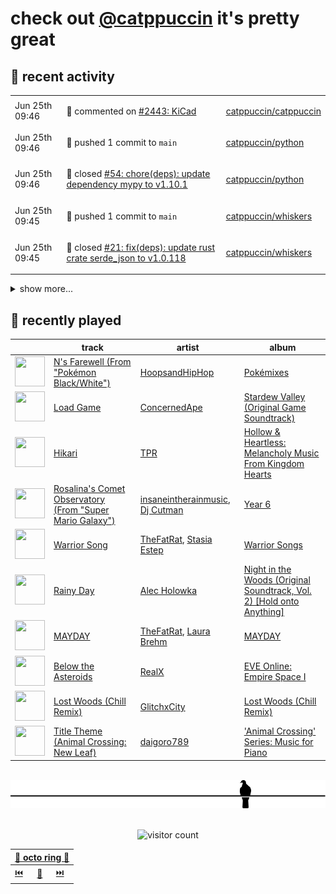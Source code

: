 # check out [@catppuccin](https://github.com/catppuccin) it's pretty great

## 📅 recent activity

<!-- SCRIPT:REPLACE:GITHUB -->
<table>
<tbody>
<tr>
<td><span title='2024-06-25T09:46:56+00:00'>Jun 25th 09:46</span></td>
<td>

💬 commented on [#2443: KiCad](https://github.com/catppuccin/catppuccin/issues/2443)

</td>
<td>

[catppuccin/catppuccin](https://github.com/catppuccin/catppuccin)

</td>
</tr>
<tr>
<td><span title='2024-06-25T09:46:06+00:00'>Jun 25th 09:46</span></td>
<td>

🚢 pushed 1 commit to `main`

</td>
<td>

[catppuccin/python](https://github.com/catppuccin/python)

</td>
</tr>
<tr>
<td><span title='2024-06-25T09:46:06+00:00'>Jun 25th 09:46</span></td>
<td>

🎉 closed [#54: chore(deps): update dependency mypy to v1.10.1](https://github.com/catppuccin/python/pull/54)

</td>
<td>

[catppuccin/python](https://github.com/catppuccin/python)

</td>
</tr>
<tr>
<td><span title='2024-06-25T09:45:42+00:00'>Jun 25th 09:45</span></td>
<td>

🚢 pushed 1 commit to `main`

</td>
<td>

[catppuccin/whiskers](https://github.com/catppuccin/whiskers)

</td>
</tr>
<tr>
<td><span title='2024-06-25T09:45:42+00:00'>Jun 25th 09:45</span></td>
<td>

🎉 closed [#21: fix(deps): update rust crate serde_json to v1.0.118](https://github.com/catppuccin/whiskers/pull/21)

</td>
<td>

[catppuccin/whiskers](https://github.com/catppuccin/whiskers)

</td>
</tr>
</tbody>
</table>

<details>
<summary>show more...</summary>
<table>
<tbody>
<tr>
<td><span title='2024-06-22T09:33:32+00:00'>Jun 22nd 09:33</span></td>
<td>

💬 commented on [#8: Add __pycache__ to gitignore](https://github.com/catppuccin/qutebrowser/pull/8)

</td>
<td>

[catppuccin/qutebrowser](https://github.com/catppuccin/qutebrowser)

</td>
</tr>
<tr>
<td><span title='2024-06-22T09:33:29+00:00'>Jun 22nd 09:33</span></td>
<td>

🎉 closed [#8: Add __pycache__ to gitignore](https://github.com/catppuccin/qutebrowser/pull/8)

</td>
<td>

[catppuccin/qutebrowser](https://github.com/catppuccin/qutebrowser)

</td>
</tr>
<tr>
<td><span title='2024-06-22T09:33:30+00:00'>Jun 22nd 09:33</span></td>
<td>

🚢 pushed 1 commit to `main`

</td>
<td>

[catppuccin/qutebrowser](https://github.com/catppuccin/qutebrowser)

</td>
</tr>
<tr>
<td><span title='2024-06-22T09:14:37+00:00'>Jun 22nd 09:14</span></td>
<td>

🎉 closed [#18: fix(deps): update rust crate clap_complete to v4.5.6](https://github.com/catppuccin/catwalk/pull/18)

</td>
<td>

[catppuccin/catwalk](https://github.com/catppuccin/catwalk)

</td>
</tr>
<tr>
<td><span title='2024-06-22T09:14:37+00:00'>Jun 22nd 09:14</span></td>
<td>

🚢 pushed 1 commit to `main`

</td>
<td>

[catppuccin/catwalk](https://github.com/catppuccin/catwalk)

</td>
</tr>
<tr>
<td><span title='2024-06-22T09:12:09+00:00'>Jun 22nd 09:12</span></td>
<td>

🚢 pushed 1 commit to `main`

</td>
<td>

[catppuccin/python](https://github.com/catppuccin/python)

</td>
</tr>
<tr>
<td><span title='2024-06-22T09:12:08+00:00'>Jun 22nd 09:12</span></td>
<td>

🎉 closed [#53: chore(deps): update dependency ruff to v0.4.10](https://github.com/catppuccin/python/pull/53)

</td>
<td>

[catppuccin/python](https://github.com/catppuccin/python)

</td>
</tr>
<tr>
<td><span title='2024-06-18T13:34:01+00:00'>Jun 18th 13:34</span></td>
<td>

🚢 pushed 1 commit to `main`

</td>
<td>

[catppuccin/python](https://github.com/catppuccin/python)

</td>
</tr>
<tr>
<td><span title='2024-06-18T13:27:35+00:00'>Jun 18th 13:27</span></td>
<td>

🚢 pushed 1 commit to `main`

</td>
<td>

[catppuccin/python](https://github.com/catppuccin/python)

</td>
</tr>
<tr>
<td><span title='2024-06-18T13:21:28+00:00'>Jun 18th 13:21</span></td>
<td>

🚢 pushed 1 commit to `main`

</td>
<td>

[catppuccin/python](https://github.com/catppuccin/python)

</td>
</tr>
<tr>
<td><span title='2024-06-18T13:21:28+00:00'>Jun 18th 13:21</span></td>
<td>

🎉 closed [#51: chore(main): release 2.3.0](https://github.com/catppuccin/python/pull/51)

</td>
<td>

[catppuccin/python](https://github.com/catppuccin/python)

</td>
</tr>
<tr>
<td><span title='2024-06-18T13:19:43+00:00'>Jun 18th 13:19</span></td>
<td>

🚢 pushed 1 commit to `main`

</td>
<td>

[catppuccin/python](https://github.com/catppuccin/python)

</td>
</tr>
<tr>
<td><span title='2024-06-18T13:19:43+00:00'>Jun 18th 13:19</span></td>
<td>

🎉 closed [#50: ci: prepare for release-please workflow](https://github.com/catppuccin/python/pull/50)

</td>
<td>

[catppuccin/python](https://github.com/catppuccin/python)

</td>
</tr>
<tr>
<td><span title='2024-06-18T13:19:16+00:00'>Jun 18th 13:19</span></td>
<td>

🚀 opened [#50: ci: prepare for release-please workflow](https://github.com/catppuccin/python/pull/50)

</td>
<td>

[catppuccin/python](https://github.com/catppuccin/python)

</td>
</tr>
</tbody>
</table>
</details>
<!-- SCRIPT:REPLACE:GITHUB -->

## 🎵 recently played

<!-- SCRIPT:REPLACE:SPOTIFY -->
| | track | artist | album |
| - | - | - | - |
| <img src="https://i.scdn.co/image/ab67616d000048518364180fe688c54b47a895c9" width="48" height="48"> | [N's Farewell (From "Pokémon Black/White")](https://open.spotify.com/track/152LfpO2t7VhF2NfuJEsH4) | [HoopsandHipHop](https://open.spotify.com/artist/6doBPcAt2vxQmvbcmNxMmc) | [Pokémixes](https://open.spotify.com/track/152LfpO2t7VhF2NfuJEsH4) |
| <img src="https://i.scdn.co/image/ab67616d000048519f31553286bd249a902b50d4" width="48" height="48"> | [Load Game](https://open.spotify.com/track/1gV9OJvxp4aWC2V50HGwzG) | [ConcernedApe](https://open.spotify.com/artist/2PqkSKtPxs112KDZdRXGO2) | [Stardew Valley (Original Game Soundtrack)](https://open.spotify.com/track/1gV9OJvxp4aWC2V50HGwzG) |
| <img src="https://i.scdn.co/image/ab67616d000048516e9162d348f138e04c378f31" width="48" height="48"> | [Hikari](https://open.spotify.com/track/2unZzmyeTyfaKcBIRJG1Rg) | [TPR](https://open.spotify.com/artist/6ImfL6wSxqhYl64AbsaNZX) | [Hollow & Heartless: Melancholy Music From Kingdom Hearts](https://open.spotify.com/track/2unZzmyeTyfaKcBIRJG1Rg) |
| <img src="https://i.scdn.co/image/ab67616d000048512160d9fb846846ccf59c6f8a" width="48" height="48"> | [Rosalina's Comet Observatory (From "Super Mario Galaxy")](https://open.spotify.com/track/3SslDSgYzrf7PzSF6zeB5e) | [insaneintherainmusic](https://open.spotify.com/artist/62GoYifV4njTdvS8lD2yYT), [Dj Cutman](https://open.spotify.com/artist/1IwzmBTWI4CzUNsZM7Zqd8) | [Year 6](https://open.spotify.com/track/3SslDSgYzrf7PzSF6zeB5e) |
| <img src="https://i.scdn.co/image/ab67616d00004851dc85ffa200d277e11d83473c" width="48" height="48"> | [Warrior Song](https://open.spotify.com/track/4Tsy1Bpa8j1LIh5Pyt0xSq) | [TheFatRat](https://open.spotify.com/artist/3OKg7YbOIatODzkRIbLJR4), [Stasia Estep](https://open.spotify.com/artist/5tQxiFKmOCwvqUlIbAiFkQ) | [Warrior Songs](https://open.spotify.com/track/4Tsy1Bpa8j1LIh5Pyt0xSq) |
| <img src="https://i.scdn.co/image/ab67616d000048519a283d61746fc5fef104732b" width="48" height="48"> | [Rainy Day](https://open.spotify.com/track/18bEv4RJ5kx670XVVg0iZm) | [Alec Holowka](https://open.spotify.com/artist/2msAsizgFUJio7s8sgme16) | [Night in the Woods (Original Soundtrack, Vol. 2) [Hold onto Anything]](https://open.spotify.com/track/18bEv4RJ5kx670XVVg0iZm) |
| <img src="https://i.scdn.co/image/ab67616d00004851baada250536194504307ffd7" width="48" height="48"> | [MAYDAY](https://open.spotify.com/track/5xXB7wVgRmBHoMBmcfEE3C) | [TheFatRat](https://open.spotify.com/artist/3OKg7YbOIatODzkRIbLJR4), [Laura Brehm](https://open.spotify.com/artist/7ddnIV2r4SLjuwyGlgLIWt) | [MAYDAY](https://open.spotify.com/track/5xXB7wVgRmBHoMBmcfEE3C) |
| <img src="https://i.scdn.co/image/ab67616d000048514848a540f13bac099e17cd0b" width="48" height="48"> | [Below the Asteroids](https://open.spotify.com/track/5XDYBRkjTGshlY87N7GLvN) | [RealX](https://open.spotify.com/artist/1aLuZVV6aLieO1lki9Kco0) | [EVE Online: Empire Space I](https://open.spotify.com/track/5XDYBRkjTGshlY87N7GLvN) |
| <img src="https://i.scdn.co/image/ab67616d000048515988171041952317891390e7" width="48" height="48"> | [Lost Woods (Chill Remix)](https://open.spotify.com/track/2bP1YBCylqAsf3GsHh53BH) | [GlitchxCity](https://open.spotify.com/artist/0X1wtVNo8CVrMEKh8y8knH) | [Lost Woods (Chill Remix)](https://open.spotify.com/track/2bP1YBCylqAsf3GsHh53BH) |
| <img src="https://i.scdn.co/image/ab67616d000048514bfcb1fc8466c83cc025c1a2" width="48" height="48"> | [Title Theme (Animal Crossing: New Leaf)](https://open.spotify.com/track/16bnS1w9ZfmL2f8mOmn1dM) | [daigoro789](https://open.spotify.com/artist/6dOnTTVTbQlFWF6yfD4Vw5) | ['Animal Crossing' Series: Music for Piano](https://open.spotify.com/track/16bnS1w9ZfmL2f8mOmn1dM) |

<!-- SCRIPT:REPLACE:SPOTIFY -->

<br>

<div align="center">

<picture>
    <source media="(prefers-color-scheme: light)" srcset="assets/pigeon-light.svg">
    <source media="(prefers-color-scheme: dark)" srcset="assets/pigeon-dark.svg">
    <img alt="pigeon sitting on a wire" src="assets/pigeon-light.svg">
</picture>

<br>
<br>

![visitor count](https://profile-counter.glitch.me/backwardspy/count.svg)

<table>
    <thead>
        <th colspan="3"><a href="https://octo-ring.com">🐙 octo ring 🐙</a></th>
    </thead>
    <tbody>
        <td><a href="https://octo-ring.com/p/backwardspy/prev">⏮️</a></td>
        <td><a href="https://octo-ring.com/p/backwardspy/random">🔀</a></td>
        <td><a href="https://octo-ring.com/p/backwardspy/next">⏭️</a></td>
    </tbody>
</table>

</div>
